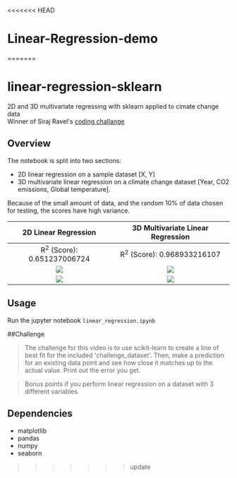 <<<<<<< HEAD
# Linear-Regression-demo
=======
# linear-regression-sklearn
2D and 3D multivariate regressing with sklearn applied to cimate change data  
Winner of Siraj Ravel's [coding challange](https://youtu.be/vOppzHpvTiQ?t=7m31s)

## Overview
The notebook is split into two sections: 
* 2D linear regression on a sample dataset [X, Y]
* 3D multivariate linear regression on a climate change dataset [Year, CO2 emissions, Global temperature].

Because of the small amount of data, and the random 10% of data chosen for testing, the scores have high variance.  

2D Linear Regression | 3D Multivariate Linear Regression 
:---: | :---: 
R<sup>2</sup> (Score):  0.651237006724 | R<sup>2</sup> (Score): 0.968933216107
![](https://github.com/ludobouan/linear-regression-sklearn/blob/master/data/2D_data.png) | ![](https://github.com/ludobouan/linear-regression-sklearn/blob/master/data/3D_data.png) 
![](https://github.com/ludobouan/linear-regression-sklearn/blob/master/data/2D_regression.png) | ![](https://github.com/ludobouan/linear-regression-sklearn/blob/master/data/3D_regression.png) 


## Usage
Run the jupyter notebook `linear_regression.ipynb`

##Challenge
> The challenge for this video is to use scikit-learn to create a line of best fit for the included 'challenge_dataset'. Then, make a prediction for an existing data point and see how close it matches up to the actual value. Print out the error you get. 

> Bonus points if you perform linear regression on a dataset with 3 different variables

## Dependencies
* matplotlib
* pandas
* numpy
* seaborn
>>>>>>> update
